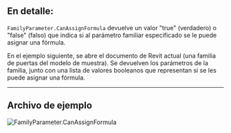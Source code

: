 ## En detalle:
`FamilyParameter.CanAssignFormula` devuelve un valor "true" (verdadero) o "false" (falso) que indica si al parámetro familiar especificado se le puede asignar una fórmula.

En el ejemplo siguiente, se abre el documento de Revit actual (una familia de puertas del modelo de muestra). Se devuelven los parámetros de la familia, junto con una lista de valores booleanos que representan si se les puede asignar una fórmula.
___
## Archivo de ejemplo

![FamilyParameter.CanAssignFormula](./Revit.Elements.FamilyParameter.CanAssignFormula_img.jpg)
